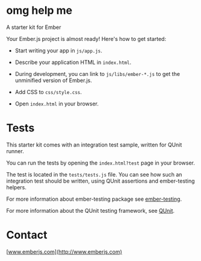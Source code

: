 omg help me
===========

A starter kit for Ember

Your Ember.js project is almost ready! Here's how to get started:

- Start writing your app in `js/app.js`.

- Describe your application HTML in `index.html`.

- During development, you can link to `js/libs/ember-*.js` to get the
  unminified version of Ember.js.

- Add CSS to `css/style.css`.

- Open `index.html` in your browser.

Tests
=====

This starter kit comes with an integration test sample, written for QUnit runner.

You can run the tests by opening the `index.html?test` page in your browser.

The test is located in the `tests/tests.js` file. You can see how such an
integration test should be written, using QUnit assertions and ember-testing helpers.

For more information about ember-testing package see [ember-testing](http://emberjs.com/guides/testing/integration/).

For more information about the QUnit testing framework, see [QUnit](http://qunitjs.com/).

Contact
====

[www.emberjs.com](http://www.emberjs.com)
